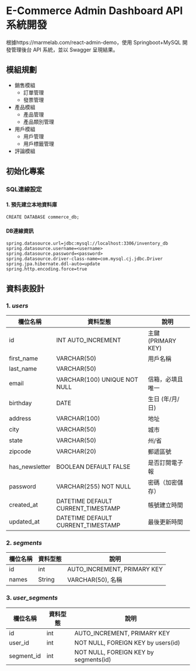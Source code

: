 # E-Commerce Admin Dashboard API系統開發
根據https://marmelab.com/react-admin-demo，使用 Springboot+MySQL 開發管理後台  API 系統，並以 Swagger 呈現結果。

## 模組規劃
- 銷售模組
  - 訂單管理
  - 發票管理
- 產品模組
  - 產品管理
  - 產品類別管理
- 用戶模組
  - 用戶管理
  - 用戶標籤管理
- 評論模組


## 初始化專案

### SQL連線設定

#### 1. 預先建立本地資料庫
```
CREATE DATABASE commerce_db;
```
#### DB連線資訊
```
spring.datasource.url=jdbc:mysql://localhost:3306/inventory_db
spring.datasource.username=<username>
spring.datasource.password=<password>
spring.datasource.driver-class-name=com.mysql.cj.jdbc.Driver
spring.jpa.hibernate.ddl-auto=update
spring.http.encoding.force=true
```


## 資料表設計

### 1. ***users***
| 欄位名稱       | 資料型態             | 說明                          |
|----------------|----------------------|-------------------------------|
| id             | INT AUTO_INCREMENT   | 主鍵 (PRIMARY KEY)            |
| first_name     | VARCHAR(50)          | 用戶名稱                      |
| last_name      | VARCHAR(50)          |                               |
| email          | VARCHAR(100) UNIQUE NOT NULL | 信箱，必填且唯一          |
| birthday       | DATE                 | 生日 (年/月/日)               |
| address        | VARCHAR(100)         | 地址                          |
| city           | VARCHAR(50)          | 城市                          |
| state          | VARCHAR(50)          | 州/省                         |
| zipcode        | VARCHAR(20)          | 郵遞區號                      |
| has_newsletter | BOOLEAN DEFAULT FALSE | 是否訂閱電子報                |
| password       | VARCHAR(255) NOT NULL | 密碼（加密儲存）              |
| created_at     | DATETIME DEFAULT CURRENT_TIMESTAMP | 帳號建立時間            |
| updated_at     | DATETIME DEFAULT CURRENT_TIMESTAMP | 最後更新時間            |

### 2. ***segments***
| 欄位名稱 | 資料型態 | 說明       |
|----------|----------|------------|
| id       | int      | AUTO_INCREMENT, PRIMARY KEY |
| names    | String   | VARCHAR(50), 名稱 |

### 3. ***user_segments***
| 欄位名稱      | 資料型態 | 說明                              |
|---------------|----------|-----------------------------------|
| id            | int      | AUTO_INCREMENT, PRIMARY KEY       |
| user_id       | int      | NOT NULL, FOREIGN KEY by users(id) |
| segment_id    | int      | NOT NULL, FOREIGN KEY by segments(id) |


